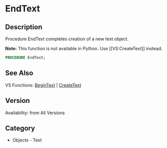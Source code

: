 # EndText

## Description
Procedure EndText completes creation of a new text object.

<b>Note:</b> This function is not available in Python. Use [[VS:CreateText]] instead.

```pascal
PROCEDURE EndText;
```

## See Also
VS Functions:
[BeginText](BeginText.md) 
| [CreateText](CreateText.md)

## Version
Availability: from All Versions

## Category
* Objects - Text

